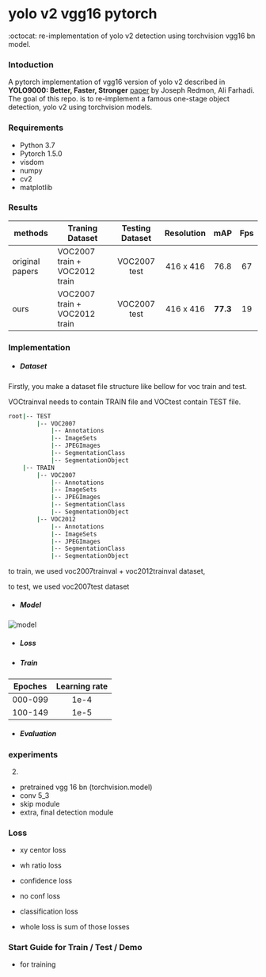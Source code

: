 # yolo v2 vgg16 pytorch

:octocat: re-implementation of yolo v2 detection using torchvision vgg16 bn model.

### Intoduction

A pytorch implementation of vgg16 version of yolo v2 described in **YOLO9000: Better, Faster, Stronger**  [paper](https://arxiv.org/abs/1612.08242) by Joseph Redmon, Ali Farhadi.
The goal of this repo. is to re-implement a famous one-stage object detection, yolo v2 using torchvision models. 

### Requirements

- Python 3.7
- Pytorch 1.5.0
- visdom
- numpy 
- cv2
- matplotlib

### Results

|methods        | Traning Dataset              | Testing Dataset | Resolution | mAP     | Fps |
|---------------|------------------------------|:---------------:|:----------:|:-------:|:---:|
|original papers| VOC2007 train + VOC2012 train|   VOC2007 test  |  416 x 416 |   76.8  | 67  |
|ours           | VOC2007 train + VOC2012 train|   VOC2007 test  |  416 x 416 | **77.3**| 19  |


### Implementation

- ##### Dataset

Firstly, you make a dataset file structure like bellow for voc train and test.

VOCtrainval needs to contain TRAIN file and VOCtest contain TEST file.  
```bash
root|-- TEST
        |-- VOC2007
            |-- Annotations
            |-- ImageSets
            |-- JPEGImages
            |-- SegmentationClass
            |-- SegmentationObject
    |-- TRAIN
        |-- VOC2007
            |-- Annotations
            |-- ImageSets
            |-- JPEGImages
            |-- SegmentationClass
            |-- SegmentationObject
        |-- VOC2012
            |-- Annotations
            |-- ImageSets
            |-- JPEGImages
            |-- SegmentationClass
            |-- SegmentationObject
```
to train, we used voc2007trainval + voc2012trainval dataset,

to test, we used voc2007test dataset

- ##### Model

![model](https://user-images.githubusercontent.com/18729104/87277353-14170d80-c51d-11ea-8660-86c4bac1c1ea.JPG)

- ##### Loss

- ##### Train

|        Epoches       | Learning rate |
|----------------------|:---------------:|
|         000-099      |      1e-4     |
|         100-149      |      1e-5     |


- ##### Evaluation

### experiments
2. 
- pretrained vgg 16 bn (torchvision.model)
- conv 5_3
- skip module
- extra, final detection module 

### Loss

- xy centor loss 

- wh ratio loss 

- confidence loss

- no conf loss

- classification loss 

- whole loss is sum of those losses


### Start Guide for Train / Test / Demo

- for training


